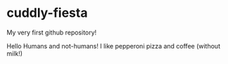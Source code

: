 # cuddly-fiesta
My very first github repository!

Hello Humans and not-humans!
I like pepperoni pizza and coffee (without milk!)
